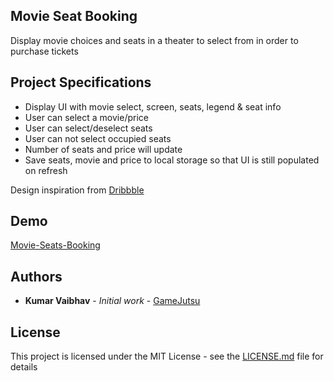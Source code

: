 ## Movie Seat Booking

Display movie choices and seats in a theater to select from in order to purchase tickets

## Project Specifications

- Display UI with movie select, screen, seats, legend & seat info
- User can select a movie/price
- User can select/deselect seats
- User can not select occupied seats
- Number of seats and price will update
- Save seats, movie and price to local storage so that UI is still populated on refresh

Design inspiration from [Dribbble](https://dribbble.com/shots/3628370-Movie-Seat-Booking)

## Demo

[Movie-Seats-Booking](https://gamejutsu-movie-seats.netlify.app)

## Authors

* **Kumar Vaibhav** - *Initial work* - [GameJutsu](https://github.com/gamejutsu)

## License

This project is licensed under the MIT License - see the [LICENSE.md](LICENSE.md) file for details
